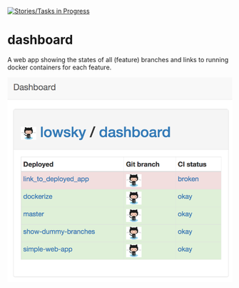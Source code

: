 [![Stories/Tasks in Progress](https://badge.waffle.io/lowsky/dashboard.png?label=in%20progress&title=in-progress)](https://waffle.io/lowsky/dashboard)
# dashboard
A web app showing the states of all (feature) branches and links to running docker containers for each feature.

![Preview image](DashboardDemo.png "Dashboard preview picture")
